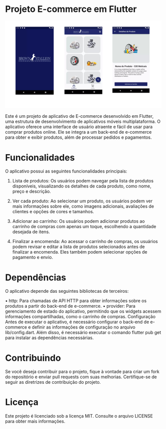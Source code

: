 # Projeto E-commerce em Flutter

<p align="center">
  <img src="screens/screen.jpg?raw=true" />
</p>


Este é um projeto de aplicativo de E-commerce desenvolvido em Flutter, uma estrutura de desenvolvimento de aplicativos móveis multiplataforma. O aplicativo oferece uma interface de usuário atraente e fácil de usar para comprar produtos online. Ele se integra a um back-end de e-commerce para obter e exibir produtos, além de processar pedidos e pagamentos.

# Funcionalidades
O aplicativo possui as seguintes funcionalidades principais:

1. Lista de produtos: Os usuários podem navegar pela lista de produtos disponíveis, visualizando os detalhes de cada produto, como nome, preço e descrição.

2. Ver cada produto: Ao selecionar um produto, os usuários podem ver mais informações sobre ele, como imagens adicionais, avaliações de clientes e opções de cores e tamanhos.

3. Adicionar ao carrinho: Os usuários podem adicionar produtos ao carrinho de compras com apenas um toque, escolhendo a quantidade desejada de itens.

4. Finalizar a encomenda: Ao acessar o carrinho de compras, os usuários podem revisar e editar a lista de produtos selecionados antes de finalizar a encomenda. Eles também podem selecionar opções de pagamento e envio.

# Dependências
O aplicativo depende das seguintes bibliotecas de terceiros:

• http: Para chamadas de API HTTP para obter informações sobre os produtos a partir do back-end de e-commerce.
• provider: Para gerenciamento de estado do aplicativo, permitindo que os widgets acessem informações compartilhadas, como o carrinho de compras.
Configuração
Antes de executar o aplicativo, é necessário configurar o back-end de e-commerce e definir as informações de configuração no arquivo lib/config.dart. Além disso, é necessário executar o comando flutter pub get para instalar as dependências necessárias.

# Contribuindo
Se você deseja contribuir para o projeto, fique à vontade para criar um fork do repositório e enviar pull requests com suas melhorias. Certifique-se de seguir as diretrizes de contribuição do projeto.

# Licença
Este projeto é licenciado sob a licença MIT. Consulte o arquivo LICENSE para obter mais informações.